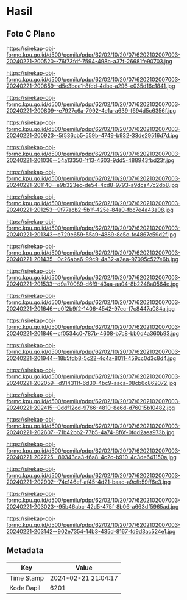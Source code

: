 # Hasil

## Foto C Plano

https://sirekap-obj-formc.kpu.go.id/d500/pemilu/pdpr/62/02/10/20/07/6202102007003-20240221-200520--76f73fdf-7594-498b-a37f-26681fe90703.jpg

https://sirekap-obj-formc.kpu.go.id/d500/pemilu/pdpr/62/02/10/20/07/6202102007003-20240221-200659--d5e3bce1-8fdd-4dbe-a296-e035d16c1841.jpg

https://sirekap-obj-formc.kpu.go.id/d500/pemilu/pdpr/62/02/10/20/07/6202102007003-20240221-200809--e7927c6a-7992-4e1a-a639-f694d5c6356f.jpg

https://sirekap-obj-formc.kpu.go.id/d500/pemilu/pdpr/62/02/10/20/07/6202102007003-20240221-200923--5f536cb5-559b-4749-b932-33de29516d7d.jpg

https://sirekap-obj-formc.kpu.go.id/d500/pemilu/pdpr/62/02/10/20/07/6202102007003-20240221-201036--54a13350-1f13-4603-9dd5-488943fbd23f.jpg

https://sirekap-obj-formc.kpu.go.id/d500/pemilu/pdpr/62/02/10/20/07/6202102007003-20240221-201140--e9b323ec-de54-4cd8-9793-a9dca47c2db8.jpg

https://sirekap-obj-formc.kpu.go.id/d500/pemilu/pdpr/62/02/10/20/07/6202102007003-20240221-201253--9f77acb2-5b1f-425e-84a0-fbc7e4a43a08.jpg

https://sirekap-obj-formc.kpu.go.id/d500/pemilu/pdpr/62/02/10/20/07/6202102007003-20240221-201343--e729e659-55a9-4889-8c5c-fc4867c59d2f.jpg

https://sirekap-obj-formc.kpu.go.id/d500/pemilu/pdpr/62/02/10/20/07/6202102007003-20240221-201435--0c26aba6-99c9-4a32-a2ea-97095c527e6b.jpg

https://sirekap-obj-formc.kpu.go.id/d500/pemilu/pdpr/62/02/10/20/07/6202102007003-20240221-201533--d9a70089-d6f9-43aa-aa04-8b2248a0564e.jpg

https://sirekap-obj-formc.kpu.go.id/d500/pemilu/pdpr/62/02/10/20/07/6202102007003-20240221-201646--c0f2b9f2-1406-4542-97ec-f7c8447a084a.jpg

https://sirekap-obj-formc.kpu.go.id/d500/pemilu/pdpr/62/02/10/20/07/6202102007003-20240221-201846--cf0534c0-787b-4608-b7c8-bb0d4a360b93.jpg

https://sirekap-obj-formc.kpu.go.id/d500/pemilu/pdpr/62/02/10/20/07/6202102007003-20240221-201944--18b5fdb8-5c22-4c4a-8011-459cc0d3c8d4.jpg

https://sirekap-obj-formc.kpu.go.id/d500/pemilu/pdpr/62/02/10/20/07/6202102007003-20240221-202059--d914311f-6d30-4bc9-aaca-08cb6c862072.jpg

https://sirekap-obj-formc.kpu.go.id/d500/pemilu/pdpr/62/02/10/20/07/6202102007003-20240221-202415--0ddf12cd-9766-4810-8e6d-d76015b10482.jpg

https://sirekap-obj-formc.kpu.go.id/d500/pemilu/pdpr/62/02/10/20/07/6202102007003-20240221-202607--71b42bb2-77b5-4a74-8f6f-0fdd2aea973b.jpg

https://sirekap-obj-formc.kpu.go.id/d500/pemilu/pdpr/62/02/10/20/07/6202102007003-20240221-202725--89343ca3-f6a8-4c2c-b910-4c3de641150a.jpg

https://sirekap-obj-formc.kpu.go.id/d500/pemilu/pdpr/62/02/10/20/07/6202102007003-20240221-202902--74c146ef-af45-4d21-baac-a9cfb59ff6e3.jpg

https://sirekap-obj-formc.kpu.go.id/d500/pemilu/pdpr/62/02/10/20/07/6202102007003-20240221-203023--95b46abc-42d5-475f-8b06-a663df5965ad.jpg

https://sirekap-obj-formc.kpu.go.id/d500/pemilu/pdpr/62/02/10/20/07/6202102007003-20240221-203142--902e7354-14b3-435d-8167-fd9d3ac524e1.jpg


## Metadata

| Key        | Value               |
| ---------- | ------------------- |
| Time Stamp | 2024-02-21 21:04:17 |
| Kode Dapil | 6201                |



